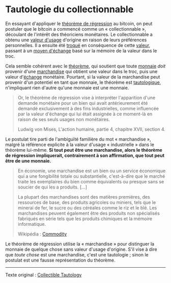 Tautologie du collectionnable
=============================

En essayant d'appliquer le [théorème de régression](ch074-regression-fallacy.md) au bitcoin, on peut postuler que le bitcoin a commencé comme un « collectionnable », découlant de l'intérêt des théoriciens monétaires. Le collectionnable a obtenu une [valeur d'usage](https://fr.wikipedia.org/wiki/Valeur_d%27usage) d'origine en raison de leurs préférences personnelles. Il a ensuite été [troqué](https://fr.wikipedia.org/wiki/Troc) en conséquence de cette [valeur](ch101-glossary.md#valeur), passant à un [moyen d'échange](https://fr.wikipedia.org/wiki/Moyen_de_paiement) basé sur la mémoire de la valeur dans le troc.

Cela semble cohérent avec le [théorème](https://mises.org/library/human-action-0/html/pp/778), qui soutient que toute [monnaie](ch005-money-taxonomy.md) *doit* provenir d'une [marchandise](https://fr.wikipedia.org/wiki/Marchandise) qui obtient une valeur dans le troc, puis une valeur d'[échange](ch101-glossary.md#échange) monétaire. Pourtant, si la valeur de la marchandise peut provenir d'un potentiel en tant que monnaie, le théorème est [tautologique](https://fr.wikipedia.org/wiki/Tautologie), n'impliquant rien d'autre qu'une monnaie est une monnaie.

> Or, le théorème de régression vise à interpréter l'apparition d'une demande monétaire pour un bien qui avait antérieurement été demandé exclusivement à des fins industrielles, comme influencée par la valeur d'échange qui lui était assignée à ce moment-là en raison de ses seuls usages non monétaires.
>
> Ludwig von Mises, L'action humaine, partie 4, chapitre XVII, section 4.

Le postulat tire parti de l'ambiguïté familière du mot « marchandise », malgré la référence explicite à la valeur d'usage « industrielle » dans le théorème lui-même. **Si tout peut être une marchandise, alors le théorème de régression impliquerait, contrairement à son affirmation, que tout peut être de une monnaie.**

> En économie, une marchandise est un bien ou un service économique qui a une fongibilité totale ou substantielle, c'est-à-dire que le marché traite les exemplaires du bien comme équivalents ou presque sans se soucier de qui les a produits. [...]
>
> La plupart des marchandises sont des matières premières, des ressources de base, des produits agricoles ou miniers, tels que le minerai de fer, le sucre ou des céréales comme le riz et le blé. Les marchandises peuvent également être des produits non spécialisés fabriqués en série tels que les produits chimiques et la mémoire informatique.
>
> Wikipédia : [Commodity](https://en.wikipedia.org/wiki/Commodity)

Le théorème de régression utilise la « marchandise » pour distinguer la monnaie de quelque chose sans valeur d'usage d'origine. S'il vise à dire que *toute chose* est une marchandise, c'est une tautologie ; sinon le postulat est une fausse représentation du théorème.

---

Texte original : [Collectible Tautology](https://github.com/libbitcoin/libbitcoin-system/wiki/Collectible-Tautology) 



